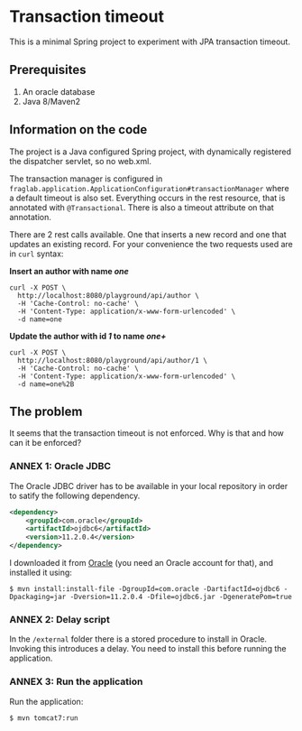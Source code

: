 # Transaction timeout

This is a minimal Spring project to experiment with JPA transaction timeout.

## Prerequisites

1. An oracle database
2. Java 8/Maven2

## Information on the code

The project is a Java configured Spring project, with dynamically registered the dispatcher servlet, so no web.xml.

The transaction manager is configured in `fraglab.application.ApplicationConfiguration#transactionManager` where
a default timeout is also set. Everything occurs in the rest resource, that is annotated with `@Transactional`. There is 
also a timeout attribute on that annotation.

There are 2 rest calls available. One that inserts a new record and one that updates an existing record. For your
convenience the two requests used are in `curl` syntax:

**Insert an author with name _one_**
```
curl -X POST \
  http://localhost:8080/playground/api/author \
  -H 'Cache-Control: no-cache' \
  -H 'Content-Type: application/x-www-form-urlencoded' \
  -d name=one
```

**Update the author with id _1_ to name _one+_**
```
curl -X POST \
  http://localhost:8080/playground/api/author/1 \
  -H 'Cache-Control: no-cache' \
  -H 'Content-Type: application/x-www-form-urlencoded' \
  -d name=one%2B
```

## The problem

It seems that the transaction timeout is not enforced. Why is that and how can it be enforced?

### ANNEX 1: Oracle JDBC 

The Oracle JDBC driver has to be available in your local repository in order to satify the following dependency.

```xml
<dependency>
    <groupId>com.oracle</groupId>
    <artifactId>ojdbc6</artifactId>
    <version>11.2.0.4</version>
</dependency>
``` 

I downloaded it from [Oracle](http://download.oracle.com/otn/utilities_drivers/jdbc/11204/ojdbc6.jar) 
(you need an Oracle account for that), and installed it using:

```
$ mvn install:install-file -DgroupId=com.oracle -DartifactId=ojdbc6 -Dpackaging=jar -Dversion=11.2.0.4 -Dfile=ojdbc6.jar -DgeneratePom=true 
```

### ANNEX 2: Delay script

In the `/external` folder there is a stored procedure to install in Oracle. Invoking this introduces a delay. You need
to install this before running the application.

### ANNEX 3: Run the application

Run the application:

```
$ mvn tomcat7:run
```

